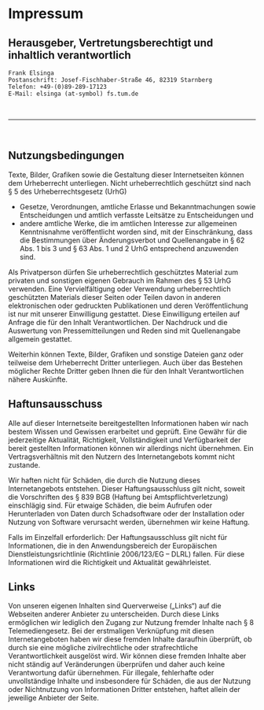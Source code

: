 # Impressum

## Herausgeber, Vertretungsberechtigt und inhaltlich verantwortlich

```
Frank Elsinga
Postanschrift: Josef-Fischhaber-Straße 46, 82319 Starnberg
Telefon: +49-(0)89-289-17123
E-Mail: elsinga (at-symbol) fs.tum.de
```

<br>

---

<br>

## Nutzungsbedingungen

Texte, Bilder, Grafiken sowie die Gestaltung dieser Internetseiten können dem Urheberrecht unterliegen.
Nicht urheberrechtlich geschützt sind nach § 5 des Urheberrechtsgesetz (UrhG)

- Gesetze, Verordnungen, amtliche Erlasse und Bekanntmachungen sowie Entscheidungen und amtlich verfasste Leitsätze zu Entscheidungen und
- andere amtliche Werke, die im amtlichen Interesse zur allgemeinen Kenntnisnahme veröffentlicht worden sind, mit der Einschränkung, dass die Bestimmungen über Änderungsverbot und Quellenangabe in § 62 Abs. 1 bis 3 und § 63 Abs. 1 und 2 UrhG entsprechend anzuwenden sind.

Als Privatperson dürfen Sie urheberrechtlich geschütztes Material zum privaten und sonstigen eigenen Gebrauch im Rahmen des § 53 UrhG verwenden.
Eine Vervielfältigung oder Verwendung urheberrechtlich geschützten Materials dieser Seiten oder Teilen davon in anderen elektronischen oder gedruckten Publikationen und deren Veröffentlichung ist nur mit unserer Einwilligung gestattet.
Diese Einwilligung erteilen auf Anfrage die für den Inhalt Verantwortlichen.
Der Nachdruck und die Auswertung von Pressemitteilungen und Reden sind mit Quellenangabe allgemein gestattet.

Weiterhin können Texte, Bilder, Grafiken und sonstige Dateien ganz oder teilweise dem Urheberrecht Dritter unterliegen.
Auch über das Bestehen möglicher Rechte Dritter geben Ihnen die für den Inhalt Verantwortlichen nähere Auskünfte.

## Haftunsausschuss

Alle auf dieser Internetseite bereitgestellten Informationen haben wir nach bestem Wissen und Gewissen erarbeitet und geprüft.
Eine Gewähr für die jederzeitige Aktualität, Richtigkeit, Vollständigkeit und Verfügbarkeit der bereit gestellten Informationen können wir allerdings nicht übernehmen.
Ein Vertragsverhältnis mit den Nutzern des Internetangebots kommt nicht zustande.

Wir haften nicht für Schäden, die durch die Nutzung dieses Internetangebots entstehen.
Dieser Haftungsausschluss gilt nicht, soweit die Vorschriften des § 839 BGB (Haftung bei Amtspflichtverletzung) einschlägig sind.
Für etwaige Schäden, die beim Aufrufen oder Herunterladen von Daten durch Schadsoftware oder der Installation oder Nutzung von Software verursacht werden, übernehmen wir keine Haftung.

Falls im Einzelfall erforderlich: Der Haftungsausschluss gilt nicht für Informationen, die in den Anwendungsbereich der Europäischen Dienstleistungsrichtlinie (Richtlinie 2006/123/EG – DLRL) fallen.
Für diese Informationen wird die Richtigkeit und Aktualität gewährleistet.

## Links

Von unseren eigenen Inhalten sind Querverweise („Links“) auf die Webseiten anderer Anbieter zu unterscheiden.
Durch diese Links ermöglichen wir lediglich den Zugang zur Nutzung fremder Inhalte nach § 8 Telemediengesetz.
Bei der erstmaligen Verknüpfung mit diesen Internetangeboten haben wir diese fremden Inhalte daraufhin überprüft, ob durch sie eine mögliche zivilrechtliche oder strafrechtliche Verantwortlichkeit ausgelöst wird.
Wir können diese fremden Inhalte aber nicht ständig auf Veränderungen überprüfen und daher auch keine Verantwortung dafür übernehmen.
Für illegale, fehlerhafte oder unvollständige Inhalte und insbesondere für Schäden, die aus der Nutzung oder Nichtnutzung von Informationen Dritter entstehen, haftet allein der jeweilige Anbieter der Seite.
